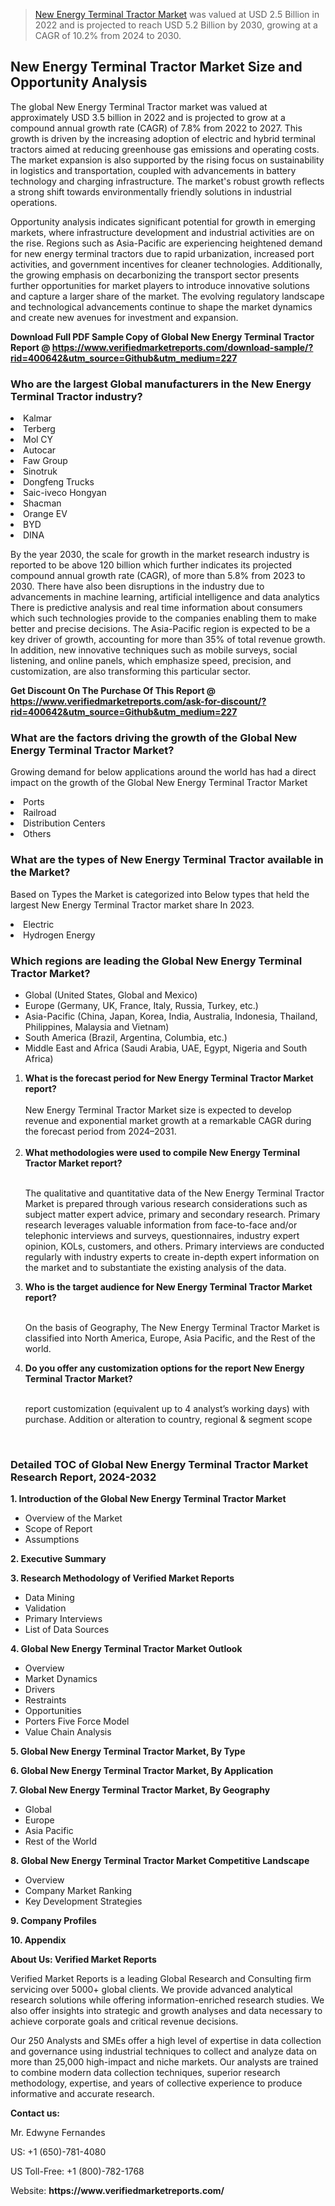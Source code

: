 <blockquote><p><p><a href="https://www.verifiedmarketreports.com/download-sample/?rid=400642&utm_source=Github&utm_medium=227" target="_blank">New Energy Terminal Tractor Market</a> was valued at USD 2.5 Billion in 2022 and is projected to reach USD 5.2 Billion by 2030, growing at a CAGR of 10.2% from 2024 to 2030.</p></blockquote><p><h2>New Energy Terminal Tractor Market Size and Opportunity Analysis</h2><p>The global New Energy Terminal Tractor market was valued at approximately USD 3.5 billion in 2022 and is projected to grow at a compound annual growth rate (CAGR) of 7.8% from 2022 to 2027. This growth is driven by the increasing adoption of electric and hybrid terminal tractors aimed at reducing greenhouse gas emissions and operating costs. The market expansion is also supported by the rising focus on sustainability in logistics and transportation, coupled with advancements in battery technology and charging infrastructure. The market's robust growth reflects a strong shift towards environmentally friendly solutions in industrial operations.</p><p>Opportunity analysis indicates significant potential for growth in emerging markets, where infrastructure development and industrial activities are on the rise. Regions such as Asia-Pacific are experiencing heightened demand for new energy terminal tractors due to rapid urbanization, increased port activities, and government incentives for cleaner technologies. Additionally, the growing emphasis on decarbonizing the transport sector presents further opportunities for market players to introduce innovative solutions and capture a larger share of the market. The evolving regulatory landscape and technological advancements continue to shape the market dynamics and create new avenues for investment and expansion.</p></p><p class=""><strong>Download Full PDF Sample Copy of Global New Energy Terminal Tractor Report @ <a href="https://www.verifiedmarketreports.com/download-sample/?rid=400642&amp;utm_source=Github&amp;utm_medium=227" target="_blank">https://www.verifiedmarketreports.com/download-sample/?rid=400642&amp;utm_source=Github&amp;utm_medium=227</a></strong></p><h3 id="" class="">Who are the largest Global manufacturers in the New Energy Terminal Tractor industry?</h3><p><li>Kalmar</li><li> Terberg</li><li> Mol CY</li><li> Autocar</li><li> Faw Group</li><li> Sinotruk</li><li> Dongfeng Trucks</li><li> Saic-iveco Hongyan</li><li> Shacman</li><li> Orange EV</li><li> BYD</li><li> DINA</li></p><div class=""><div class="" dir="" data-message-author-role="" data-message-id="" data-message-model-slug=""><div class=""><div class=""><div class=""><div class="" dir="" data-message-author-role="" data-message-id="" data-message-model-slug=""><div class=""><div class=""><p>By the year 2030, the scale for growth in the market research industry is reported to be above 120 billion which further indicates its projected compound annual growth rate (CAGR), of more than 5.8% from 2023 to 2030. There have also been disruptions in the industry due to advancements in machine learning, artificial intelligence and data analytics There is predictive analysis and real time information about consumers which such technologies provide to the companies enabling them to make better and precise decisions. The Asia-Pacific region is expected to be a key driver of growth, accounting for more than 35% of total revenue growth. In addition, new innovative techniques such as mobile surveys, social listening, and online panels, which emphasize speed, precision, and customization, are also transforming this particular sector.</p><p><strong>Get Discount On The Purchase Of This Report @&nbsp; <a href="https://www.verifiedmarketreports.com/ask-for-discount/?rid=400642&amp;utm_source=Github&amp;utm_medium=227" target="_blank">https://www.verifiedmarketreports.com/ask-for-discount/?rid=400642&amp;utm_source=Github&amp;utm_medium=227</a></strong></p></div></div></div></div></div></div></div></div><h3 id="" class="">What are the factors driving the growth of the Global New Energy Terminal Tractor Market?</h3><p id="" class="">Growing demand for below applications around the world has had a direct impact on the growth of the Global New Energy Terminal Tractor Market</p><p id="" class=""><li>Ports</li><li> Railroad</li><li> Distribution Centers</li><li> Others</li></p><h3 id="" class="">What are the types of New Energy Terminal Tractor available in the Market?</h3><p id="" class="">Based on Types the Market is categorized into Below types that held the largest New Energy Terminal Tractor market share In 2023.</p><p id="" class=""><li>Electric</li><li> Hydrogen Energy</li></p><h3 id="" class="">Which regions are leading the Global New Energy Terminal Tractor Market?</h3><ul><li>Global (United States, Global and Mexico)</li><li>Europe (Germany, UK, France, Italy, Russia, Turkey, etc.)</li><li>Asia-Pacific (China, Japan, Korea, India, Australia, Indonesia, Thailand, Philippines, Malaysia and Vietnam)</li><li>South America (Brazil, Argentina, Columbia, etc.)</li><li>Middle East and Africa (Saudi Arabia, UAE, Egypt, Nigeria and South Africa)</li></ul><p><ol><li><strong>What is the forecast period for New Energy Terminal Tractor Market report?<br /></strong><br /><span data-sheets-root="1" data-sheets-value="{&quot;1&quot;:2,&quot;2&quot;:&quot;XXXX size is expected to develop revenue and exponential market growth at a remarkable CAGR during the forecast period from 2024&ndash;2030.&quot;}" data-sheets-userformat="{&quot;2&quot;:12674,&quot;4&quot;:{&quot;1&quot;:2,&quot;2&quot;:16776960},&quot;10&quot;:2,&quot;11&quot;:0,&quot;15&quot;:&quot;Arial&quot;,&quot;16&quot;:12}">New Energy Terminal Tractor Market size is expected to develop revenue and exponential market growth at a remarkable CAGR during the forecast period from 2024&ndash;2031.</span><br /><br /></li><li><strong>What methodologies were used to compile New Energy Terminal Tractor Market report?<br /><br /></strong><p>The qualitative and quantitative data of the&nbsp;New Energy Terminal Tractor Market is prepared through various research considerations such as subject matter expert advice, primary and secondary research. Primary research leverages valuable information from face-to-face and/or telephonic interviews and surveys, questionnaires, industry expert opinion, KOLs, customers, and others. Primary interviews are conducted regularly with industry experts to create in-depth expert information on the market and to substantiate the existing analysis of the data.&nbsp;</p></li><li><strong>Who is the target audience for New Energy Terminal Tractor Market report?<br /><br /></strong><p>On the basis of Geography, The&nbsp;New Energy Terminal Tractor Market is classified into North America, Europe, Asia Pacific, and the Rest of the world.</p></li><li><strong>Do you offer any customization options for the report New Energy Terminal Tractor Market?<br /><br /></strong><p>report customization (equivalent up to 4 analyst&rsquo;s working days) with purchase. Addition or alteration to country, regional &amp; segment scope</p><p>&nbsp;</p></li></ol></p><h3 id="" class="">Detailed TOC of Global New Energy Terminal Tractor Market Research Report, 2024-2032</h3><p id="" class=""><strong>1. Introduction of the Global New Energy Terminal Tractor Market</strong></p><ul><li>Overview of the Market</li><li>Scope of Report</li><li>Assumptions</li></ul><p id="" class=""><strong>2. Executive Summary</strong></p><p id="" class=""><strong>3. Research Methodology of&nbsp;Verified Market Reports</strong></p><ul><li>Data Mining</li><li>Validation</li><li>Primary Interviews</li><li>List of Data Sources</li></ul><p id="" class=""><strong>4. Global New Energy Terminal Tractor Market Outlook</strong></p><ul><li>Overview</li><li>Market Dynamics</li><li>Drivers</li><li>Restraints</li><li>Opportunities</li><li>Porters Five Force Model</li><li>Value Chain Analysis</li></ul><p id="" class=""><strong>5. Global New Energy Terminal Tractor Market, By&nbsp;Type</strong></p><p id="" class=""><strong>6. Global New Energy Terminal Tractor Market, By Application</strong></p><p id="" class=""><strong>7. Global New Energy Terminal Tractor Market, By Geography</strong></p><ul><li>Global</li><li>Europe</li><li>Asia Pacific</li><li>Rest of the World</li></ul><p id="" class=""><strong>8. Global New Energy Terminal Tractor Market Competitive Landscape</strong></p><ul><li>Overview</li><li>Company Market Ranking</li><li>Key Development Strategies</li></ul><p id="" class=""><strong>9. Company Profiles</strong></p><p id="" class=""><strong>10. Appendix</strong></p><p id="" class=""><strong>About Us: Verified Market Reports</strong></p><p id="" class="">Verified Market Reports is a leading Global Research and Consulting firm servicing over 5000+ global clients. We provide advanced analytical research solutions while offering information-enriched research studies. We also offer insights into strategic and growth analyses and data necessary to achieve corporate goals and critical revenue decisions.</p><p id="" class="">Our 250 Analysts and SMEs offer a high level of expertise in data collection and governance using industrial techniques to collect and analyze data on more than 25,000 high-impact and niche markets. Our analysts are trained to combine modern data collection techniques, superior research methodology, expertise, and years of collective experience to produce informative and accurate research.</p><p id="" class=""><strong>Contact us:</strong></p><p id="" class="">Mr. Edwyne Fernandes</p><p id="" class="">US: +1 (650)-781-4080</p><p id="" class="">US Toll-Free: +1 (800)-782-1768</p><p id="" class="">Website: <a target="" data-test-app-aware-link=""><strong>https://www.verifiedmarketreports.com/</strong></a></p>
